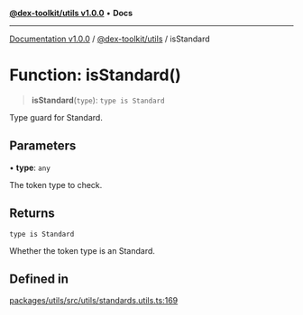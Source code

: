 [**@dex-toolkit/utils v1.0.0**](../README.md) • **Docs**

***

[Documentation v1.0.0](../../../packages.md) / [@dex-toolkit/utils](../README.md) / isStandard

# Function: isStandard()

> **isStandard**(`type`): `type is Standard`

Type guard for Standard.

## Parameters

• **type**: `any`

The token type to check.

## Returns

`type is Standard`

Whether the token type is an Standard.

## Defined in

[packages/utils/src/utils/standards.utils.ts:169](https://github.com/niZmosis/dex-toolkit/blob/3d8b41b44787b30fbea5de3ab4737662ffb61bc8/packages/utils/src/utils/standards.utils.ts#L169)
